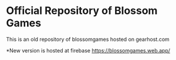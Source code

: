 # Official Repository of Blossom Games
This is an old repository of blossomgames hosted on gearhost.com

*New version is hosted at firebase
https://blossomgames.web.app/
